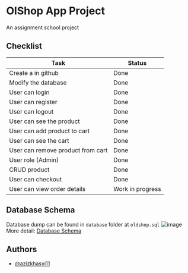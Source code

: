 # OlShop App Project

An assignment school project

## Checklist

| Task                              | Status           |
| --------------------------------- | ---------------- |
| Create a in github                | Done             |
| Modify the database               | Done             |
| User can login                    | Done             |
| User can register                 | Done             |
| User can logout                   | Done             |
| User can see the product          | Done             |
| User can add product to cart      | Done             |
| User can see the cart             | Done             |
| User can remove product from cart | Done             |
| User role (Admin)                 | Done             |
| CRUD product                      | Done             |
| User can checkout                 | Done             |
| User can view order details       | Work in progress |

## Database Schema

Database dump can be found in `database` folder at `oldshop.sql`
![image](https://github.com/user-attachments/assets/e226bb72-8b74-4989-9655-66230213fbd9)
More detail: [Database Schema](https://dbdiagram.io/d/669536f69939893daef8a2e3)

## Authors

- [@azizkhasyi11](https://github.com/Azizkhasyi11)

